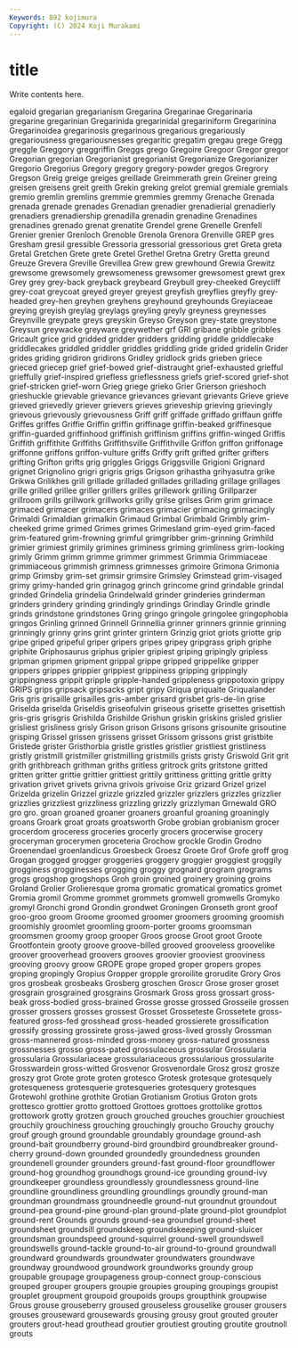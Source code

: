 ```yaml
---
Keywords: 892 kojimura
Copyright: (C) 2024 Koji Murakami
---
```


# title

Write contents here.



egaloid gregarian gregarianism
Gregarina Gregarinae Gregarinaria gregarine gregarinian Gregarinida gregarinidal gregariniform Gregarinina Gregarinoidea
gregarinosis gregarinous gregarious gregariously gregariousness gregariousnesses gregaritic gregatim gregau grege
Gregg greggle Greggory greggriffin Greggs grego Gregoire Gregoor Gregor gregor
Gregorian gregorian Gregorianist gregorianist Gregorianize Gregorianizer Gregorio Gregorius Gregory gregory
gregory-powder gregos Gregrory Gregson Greig greige greiges greillade Greimmerath grein
Greiner greing greisen greisens greit greith Grekin greking grelot gremial
gremiale gremials gremio gremlin gremlins gremmie gremmies gremmy Grenache Grenada
grenada grenade grenades Grenadian grenadier grenadierial grenadierly grenadiers grenadiership grenadilla
grenadin grenadine Grenadines grenadines grenado grenat grenatite Grendel grene Grenelle
Grenfell Grenier grenier Grenloch Grenoble Grenola Grenora Grenville GREP gres
Gresham gresil gressible Gressoria gressorial gressorious gret Greta greta Gretal
Gretchen Grete grete Gretel Grethel Gretna Gretry Gretta greund Greuze
Grevera Greville Grevillea Grew grew grewhound Grewia Grewitz grewsome grewsomely
grewsomeness grewsomer grewsomest grewt grex Grey grey grey-back greyback greybeard
Greybull grey-cheeked Greycliff grey-coat greycoat greyed greyer greyest greyfish greyflies
greyfly grey-headed grey-hen greyhen greyhens greyhound greyhounds Greyiaceae greying greyish
greylag greylags greyling greyly greyness greynesses Greynville greypate greys greyskin
Greyso Greyson grey-state greystone Greysun greywacke greyware greywether grf GRI
gribane gribble gribbles Gricault grice grid gridded gridder gridders gridding
griddle griddlecake griddlecakes griddled griddler griddles griddling gride grided gridelin
Grider grides griding gridiron gridirons Gridley gridlock grids grieben griece
grieced griecep grief grief-bowed grief-distraught grief-exhausted griefful grieffully grief-inspired griefless
grieflessness griefs grief-scored grief-shot grief-stricken grief-worn Grieg griege grieko Grier
Grierson grieshoch grieshuckle grievable grievance grievances grievant grievants Grieve grieve
grieved grievedly griever grievers grieves grieveship grieving grievingly grievous grievously
grievousness Griff griff griffade griffado griffaun griffe Griffes griffes Griffie
Griffin griffin griffinage griffin-beaked griffinesque griffin-guarded griffinhood griffinish griffinism griffins
griffin-winged Griffis Griffith griffithite Griffiths Griffithsville Griffithville Griffon griffon griffonage
griffonne griffons griffon-vulture griffs Griffy grift grifted grifter grifters grifting
Grifton grifts grig griggles Griggs Griggsville Grigioni Grignard grignet Grignolino
grigri grigris grigs Grigson grihastha grihyasutra grike Grikwa Grilikhes grill
grillade grilladed grillades grillading grillage grillages grille grilled grillee griller
grillers grilles grillework grilling Grillparzer grillroom grills grillwork grillworks grilly
grilse grilses Grim grim grimace grimaced grimacer grimacers grimaces grimacier
grimacing grimacingly Grimaldi Grimaldian grimalkin Grimaud Grimbal Grimbald Grimbly grim-cheeked
grime grimed Grimes grimes Grimesland grim-eyed grim-faced grim-featured grim-frowning grimful
grimgribber grim-grinning Grimhild grimier grimiest grimily grimines griminess griming grimliness
grim-looking grimly Grimm grimm grimme grimmer grimmest Grimmia Grimmiaceae grimmiaceous
grimmish grimness grimnesses grimoire Grimona Grimonia grimp Grimsby grim-set grimsir
grimsire Grimsley Grimstead grim-visaged grimy grimy-handed grin grinagog grinch grincome
grind grindable grindal grinded Grindelia grindelia Grindelwald grinder grinderies grinderman
grinders grindery grinding grindingly grindings Grindlay Grindle grindle grinds grindstone
grindstones Gring gringo gringole gringolee gringophobia gringos Grinling grinned Grinnell
Grinnellia grinner grinners grinnie grinning grinningly grinny grins grint grinter
grintern Grinzig griot griots griotte grip gripe griped gripeful griper
gripers gripes gripey gripgrass griph griphe griphite Griphosaurus griphus gripier
gripiest griping gripingly gripless gripman gripmen gripment grippal grippe gripped
grippelike gripper grippers grippes grippier grippiest grippiness gripping grippingly grippingness
grippit gripple gripple-handed grippleness grippotoxin grippy GRIPS grips gripsack gripsacks
gript gripy Griqua griquaite Griqualander Gris gris grisaille grisailles gris-amber
grisard grisbet gris-de-lin grise Griselda griselda Griseldis griseofulvin griseous grisette
grisettes grisettish gris-gris grisgris Grishilda Grishilde Grishun griskin griskins grisled
grislier grisliest grisliness grisly Grison grison Grisons grisons grisounite grisoutine
grisping Grissel grissen grissens grisset Grissom grissons grist gristbite Gristede
grister Gristhorbia gristle gristles gristlier gristliest gristliness gristly gristmill gristmiller
gristmilling gristmills grists gristy Griswold Grit grit grith grithbreach grithman
griths gritless gritrock grits gritstone gritted gritten gritter grittie grittier
grittiest grittily grittiness gritting grittle gritty grivation grivet grivets grivna
grivois grivoise Griz grizard Grizel grizel Grizelda grizelin Grizzel grizzle
grizzled grizzler grizzlers grizzles grizzlier grizzlies grizzliest grizzliness grizzling grizzly
grizzlyman Grnewald GRO gro gro. groan groaned groaner groaners groanful
groaning groaningly groans Groark groat groats groatsworth Grobe grobian grobianism
grocer grocerdom groceress groceries grocerly grocers grocerwise grocery groceryman grocerymen
groceteria Grochow grockle Grodin Grodno Groenendael groenlandicus Groesbeck Groesz Groete
Grof Grofe groff grog Grogan grogged grogger groggeries groggery groggier
groggiest groggily grogginess grogginesses grogging groggy grognard grogram grograms grogs
grogshop grogshops Groh groin groined groinery groining groins Groland Grolier
Grolieresque groma gromatic gromatical gromatics gromet Gromia gromil Gromme grommet
grommets gromwell gromwells Gromyko gromyl Gronchi grond Grondin grondwet Groningen
Gronseth gront groof groo-groo groom Groome groomed groomer groomers grooming
groomish groomishly groomlet groomling groom-porter grooms groomsman groomsmen groomy groop
grooper Groos groose Groot groot Groote Grootfontein grooty groove groove-billed
grooved grooveless groovelike groover grooverhead groovers grooves groovier grooviest grooviness
grooving groovy groow GROPE grope groped groper gropers gropes groping
gropingly Gropius Gropper gropple groroilite grorudite Grory Gros gros grosbeak
grosbeaks Grosberg groschen Groscr Grose groser groset grosgrain grosgrained grosgrains
Grosmark Gross gross grossart gross-beak gross-bodied gross-brained Grosse grosse grossed
Grosseile grossen grosser grossers grosses grossest Grosset Grosseteste Grossetete gross-featured
gross-fed grosshead gross-headed grossierete grossification grossify grossing grossirete gross-jawed gross-lived
grossly Grossman gross-mannered gross-minded gross-money gross-natured grossness grossnesses grosso gross-pated
grossulaceous grossular Grossularia grossularia Grossulariaceae grossulariaceous grossularious grossularite Grosswardein gross-witted
Grosvenor Grosvenordale Grosz grosz grosze groszy grot Grote grote groten
grotesco Grotesk grotesque grotesquely grotesqueness grotesquerie grotesqueries grotesquery grotesques Grotewohl
grothine grothite Grotian Grotianism Grotius Groton grots grottesco grottier grotto
grottoed Grottoes grottoes grottolike grottos grottowork grotty grotzen grouch grouched
grouches grouchier grouchiest grouchily grouchiness grouching grouchingly groucho Grouchy grouchy
grouf grough ground groundable groundably groundage ground-ash ground-bait groundberry ground-bird
groundbird groundbreaker ground-cherry ground-down grounded groundedly groundedness grounden groundenell grounder
grounders ground-fast ground-floor groundflower ground-hog groundhog groundhogs ground-ice grounding ground-ivy
groundkeeper groundless groundlessly groundlessness ground-line groundline groundliness groundling groundlings groundly
ground-man groundman groundmass groundneedle ground-nut groundnut groundout ground-pea ground-pine ground-plan
ground-plate ground-plot groundplot ground-rent Grounds grounds ground-sea groundsel ground-sheet groundsheet
groundsill groundskeep groundskeeping ground-sluicer groundsman groundspeed ground-squirrel ground-swell groundswell groundswells
ground-tackle ground-to-air ground-to-ground groundwall groundward groundwards groundwater groundwaters groundwave groundway
groundwood groundwork groundworks groundy group groupable groupage groupageness group-connect group-conscious
grouped grouper groupers groupie groupies grouping groupings groupist grouplet groupment
groupoid groupoids groups groupthink groupwise Grous grouse grouseberry groused grouseless
grouselike grouser grousers grouses grouseward grousewards grousing grousy grout grouted
grouter grouters grout-head grouthead groutier groutiest grouting groutite groutnoll grouts
